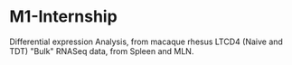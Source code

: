 # M1-Internship
Differential expression Analysis, from macaque rhesus LTCD4 (Naive and TDT) "Bulk" RNASeq data, from Spleen and MLN. 
